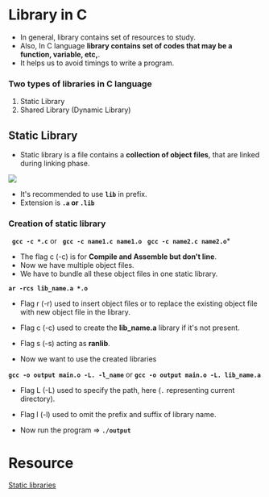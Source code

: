 # Library in C
- In general, library contains set of resources to study.
- Also, In C language **library contains set of codes that may be a function, variable, etc,**.
- It helps us to avoid timings to write a program.

### Two types of libraries in C language
  1. Static Library
  2. Shared Library (Dynamic Library)

## Static Library
- Static library is a file contains a **collection of object files**, that are linked during linking phase.

![](https://res.cloudinary.com/practicaldev/image/fetch/s--m6UdcE24--/c_limit%2Cf_auto%2Cfl_progressive%2Cq_auto%2Cw_880/https://dev-to-uploads.s3.amazonaws.com/i/l38vk6qbwisj20wzcbjz.PNG)

- It's recommended to use **`lib`** in prefix.
- Extension is **`.a` or `.lib`**

### Creation of static library

**` gcc -c *.c`**
or
**` gcc -c name1.c name1.o`**
**` gcc -c name2.c name2.o`***

- The flag c (-c) is for **Compile and Assemble but don't line**.
- Now we have multiple object files.
- We have to bundle all these object files in one static library.

**`ar -rcs lib_name.a *.o`**

- Flag r (-r) used to insert object files or to replace the existing object file with new object file in the library.
- Flag c (-c) used to create the **lib_name.a** library if it's not present.
- Flag s (-s) acting as **ranlib**.

- Now we want to use the created libraries

**`gcc -o output main.o -L. -l_name`**
or
**`gcc -o output main.o -L. lib_name.a`**

- Flag L (-L) used to specify the path, here (`.` representing current directory).
- Flag l (-l) used to omit the prefix and suffix of library name.

- Now run the program => **`./output`**

# Resource
[Static libraries](https://dev.to/iamkhalil11/all-you-need-to-know-about-c-static-libraries-1o0b)
